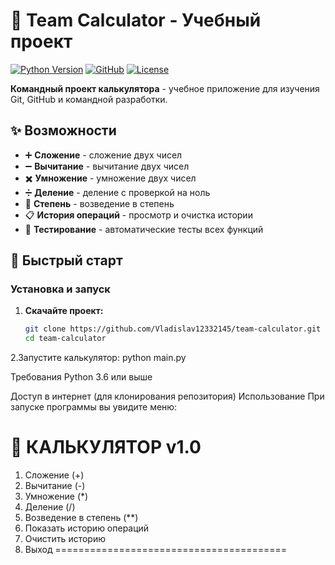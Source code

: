 # 🧮 Team Calculator - Учебный проект

[![Python Version](https://img.shields.io/badge/python-3.6%2B-blue)](https://python.org)
[![GitHub](https://img.shields.io/badge/GitHub-Repository-brightgreen)](https://github.com/your-username/team-calculator)
[![License](https://img.shields.io/badge/license-MIT-lightgrey)](LICENSE)

**Командный проект калькулятора** - учебное приложение для изучения Git, GitHub и командной разработки.

## ✨ Возможности

- ➕ **Сложение** - сложение двух чисел
- ➖ **Вычитание** - вычитание двух чисел  
- ✖️ **Умножение** - умножение двух чисел
- ➗ **Деление** - деление с проверкой на ноль
- 🔢 **Степень** - возведение в степень
- 📋 **История операций** - просмотр и очистка истории
- 🧪 **Тестирование** - автоматические тесты всех функций

## 🚀 Быстрый старт

### Установка и запуск

1. **Скачайте проект:**
   ```bash
   git clone https://github.com/Vladislav12332145/team-calculator.git
   cd team-calculator
2.Запустите калькулятор:
  python main.py

Требования
Python 3.6 или выше

Доступ в интернет (для клонирования репозитория)
Использование
При запуске программы вы увидите меню:


🧮 КАЛЬКУЛЯТОР v1.0
========================================
1. Сложение (+)
2. Вычитание (-) 
3. Умножение (*)
4. Деление (/)
5. Возведение в степень (**)
6. Показать историю операций
7. Очистить историю
8. Выход
========================================


